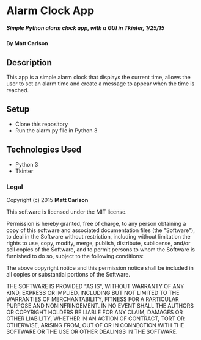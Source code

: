 # Alarm Clock App

##### Simple Python alarm clock app, with a GUI in Tkinter, 1/25/15

#### By **Matt Carlson**

## Description

This app is a simple alarm clock that displays the current time, allows the user to set an alarm time and create a message to appear when the time is reached.

## Setup

* Clone this repository
* Run the alarm.py file in Python 3




## Technologies Used

* Python 3
* Tkinter



### Legal



Copyright (c) 2015 **Matt Carlson**

This software is licensed under the MIT license.

Permission is hereby granted, free of charge, to any person obtaining a copy
of this software and associated documentation files (the "Software"), to deal
in the Software without restriction, including without limitation the rights
to use, copy, modify, merge, publish, distribute, sublicense, and/or sell
copies of the Software, and to permit persons to whom the Software is
furnished to do so, subject to the following conditions:

The above copyright notice and this permission notice shall be included in
all copies or substantial portions of the Software.

THE SOFTWARE IS PROVIDED "AS IS", WITHOUT WARRANTY OF ANY KIND, EXPRESS OR
IMPLIED, INCLUDING BUT NOT LIMITED TO THE WARRANTIES OF MERCHANTABILITY,
FITNESS FOR A PARTICULAR PURPOSE AND NONINFRINGEMENT. IN NO EVENT SHALL THE
AUTHORS OR COPYRIGHT HOLDERS BE LIABLE FOR ANY CLAIM, DAMAGES OR OTHER
LIABILITY, WHETHER IN AN ACTION OF CONTRACT, TORT OR OTHERWISE, ARISING FROM,
OUT OF OR IN CONNECTION WITH THE SOFTWARE OR THE USE OR OTHER DEALINGS IN
THE SOFTWARE.
